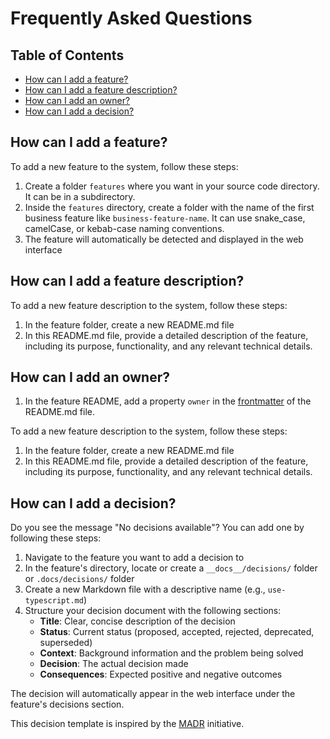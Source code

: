 # Frequently Asked Questions

## Table of Contents

- [How can I add a feature?](#how-can-i-add-a-feature)
- [How can I add a feature description?](#how-can-i-add-a-feature-description)
- [How can I add an owner?](#how-can-i-add-an-owner)
- [How can I add a decision?](#how-can-i-add-a-decision)

## How can I add a feature?

To add a new feature to the system, follow these steps:

1. Create a folder `features` where you want in your source code directory. It can be in a subdirectory.
2. Inside the `features` directory, create a folder with the name of the first business feature like `business-feature-name`. It can use snake_case, camelCase, or kebab-case naming conventions.
3. The feature will automatically be detected and displayed in the web interface

## How can I add a feature description?

To add a new feature description to the system, follow these steps:

1. In the feature folder, create a new README.md file
2. In this README.md file, provide a detailed description of the feature, including its purpose, functionality, and any relevant technical details.

## How can I add an owner?

1. In the feature README, add a property `owner` in the [frontmatter]((https://dev.to/dailydevtips1/what-exactly-is-frontmatter-123g)) of the README.md file.

To add a new feature description to the system, follow these steps:

1. In the feature folder, create a new README.md file
2. In this README.md file, provide a detailed description of the feature, including its purpose, functionality, and any relevant technical details.

## How can I add a decision?

Do you see the message "No decisions available"? You can add one by following these steps:

1. Navigate to the feature you want to add a decision to
2. In the feature's directory, locate or create a `__docs__/decisions/` folder or `.docs/decisions/` folder
3. Create a new Markdown file with a descriptive name (e.g., `use-typescript.md`)
4. Structure your decision document with the following sections:
   - **Title**: Clear, concise description of the decision
   - **Status**: Current status (proposed, accepted, rejected, deprecated, superseded)
   - **Context**: Background information and the problem being solved
   - **Decision**: The actual decision made
   - **Consequences**: Expected positive and negative outcomes

The decision will automatically appear in the web interface under the feature's decisions section.

This decision template is inspired by the [MADR](https://adr.github.io/madr/) initiative.
